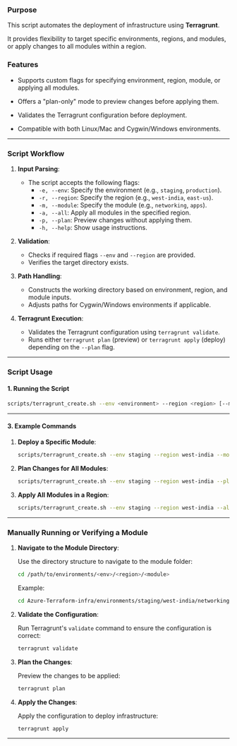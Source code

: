 
### **Purpose**
This script automates the deployment of infrastructure using **Terragrunt**. 

It provides flexibility to target specific environments, regions, and modules, or apply changes to all modules within a region.

### **Features**

- Supports custom flags for specifying environment, region, module, or applying all modules.

- Offers a "plan-only" mode to preview changes before applying them.

- Validates the Terragrunt configuration before deployment.

- Compatible with both Linux/Mac and Cygwin/Windows environments.

---

### **Script Workflow**

1. **Input Parsing**:
   - The script accepts the following flags:
     - `-e, --env`: Specify the environment (e.g., `staging`, `production`).
     - `-r, --region`: Specify the region (e.g., `west-india`, `east-us`).
     - `-m, --module`: Specify the module (e.g., `networking`, `apps`).
     - `-a, --all`: Apply all modules in the specified region.
     - `-p, --plan`: Preview changes without applying them.
     - `-h, --help`: Show usage instructions.

2. **Validation**:
   - Checks if required flags `--env` and `--region` are provided.
   - Verifies the target directory exists.

3. **Path Handling**:
   - Constructs the working directory based on environment, region, and module inputs.
   - Adjusts paths for Cygwin/Windows environments if applicable.

4. **Terragrunt Execution**:
   - Validates the Terragrunt configuration using `terragrunt validate`.
   - Runs either `terragrunt plan` (preview) or `terragrunt apply` (deploy) depending on the `--plan` flag.

---

### **Script Usage**

#### 1. **Running the Script**

```bash
scripts/terragrunt_create.sh --env <environment> --region <region> [--module <module>] [--all] [--plan]
```

---------------------------------------

#### 3. **Example Commands**

1. **Deploy a Specific Module**:
   ```bash
   scripts/terragrunt_create.sh --env staging --region west-india --module networking
   ```

2. **Plan Changes for All Modules**:
   ```bash
   scripts/terragrunt_create.sh --env staging --region west-india --plan
   ```

3. **Apply All Modules in a Region**:
   ```bash
   scripts/terragrunt_create.sh --env staging --region west-india --all
   ```

-----------------------------

### **Manually Running or Verifying a Module**

1. **Navigate to the Module Directory**:

   Use the directory structure to navigate to the module folder:
   ```bash
   cd /path/to/environments/<env>/<region>/<module>
   ```

   Example:
   ```bash
   cd Azure-Terraform-infra/environments/staging/west-india/networking
   ```

2. **Validate the Configuration**:
   
   Run Terragrunt's `validate` command to ensure the configuration is correct:
   ```bash
   terragrunt validate
   ```

3. **Plan the Changes**:
   
   Preview the changes to be applied:
   ```bash
   terragrunt plan
   ```

4. **Apply the Changes**:
   
   Apply the configuration to deploy infrastructure:
   ```bash
   terragrunt apply
   ```

------------------------------